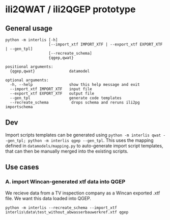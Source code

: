 # ili2QWAT / ili2QGEP prototype

## General usage
```
python -m interlis [-h]
                   [--import_xtf IMPORT_XTF | --export_xtf EXPORT_XTF | --gen_tpl]
                   [--recreate_schema]
                   {qgep,qwat}

positional arguments:
  {qgep,qwat}               datamodel

optional arguments:
  -h, --help                show this help message and exit
  --import_xtf IMPORT_XTF   input file
  --export_xtf EXPORT_XTF   output file
  --gen_tpl                 generate code templates
  --recreate_schema          drops schema and reruns ili2pg importschema
```

## Dev

Import scripts templates can be generated using `python -m interlis qwat --gen_tpl; python -m interlis qgep --gen_tpl`. This uses the mapping defined in `datamodels/mapping.py` to auto-generate import script templates, that can then be manually merged into the existing scripts.

## Use cases

### A. import Wincan-generated xtf data into QGEP

We recieve data from a TV inspection company as a Wincan exported .xtf file. We want this data loaded into QGEP.

```
python -m interlis --recreate_schema --import_xtf interlis\data\test_without_abwasserbauwerkref.xtf qgep
```
